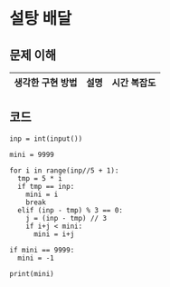 # 설탕 배달

## 문제 이해

|생각한 구현 방법|설명|시간 복잡도|
|-|-|-|


## 코드
```
inp = int(input())

mini = 9999

for i in range(inp//5 + 1):
  tmp = 5 * i
  if tmp == inp:
    mini = i
    break
  elif (inp - tmp) % 3 == 0:
    j = (inp - tmp) // 3
    if i+j < mini:
      mini = i+j

if mini == 9999:
  mini = -1

print(mini)
```
